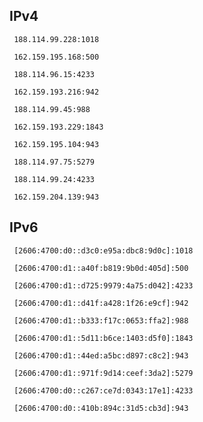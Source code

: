 ## IPv4
```
 188.114.99.228:1018
```
```
 162.159.195.168:500
```
```
 188.114.96.15:4233
```
```
 162.159.193.216:942
```
```
 188.114.99.45:988
```
```
 162.159.193.229:1843
```
```
 162.159.195.104:943
```
```
 188.114.97.75:5279
```
```
 188.114.99.24:4233
```
```
 162.159.204.139:943
```

## IPv6
```
 [2606:4700:d0::d3c0:e95a:dbc8:9d0c]:1018
```
```
 [2606:4700:d1::a40f:b819:9b0d:405d]:500
```
```
 [2606:4700:d1::d725:9979:4a75:d042]:4233
```
```
 [2606:4700:d1::d41f:a428:1f26:e9cf]:942
```
```
 [2606:4700:d1::b333:f17c:0653:ffa2]:988
```
```
 [2606:4700:d1::5d11:b6ce:1403:d5f0]:1843
```
```
 [2606:4700:d1::44ed:a5bc:d897:c8c2]:943
```
```
 [2606:4700:d1::971f:9d14:ceef:3da2]:5279
```
```
 [2606:4700:d0::c267:ce7d:0343:17e1]:4233
```
```
 [2606:4700:d0::410b:894c:31d5:cb3d]:943
```

